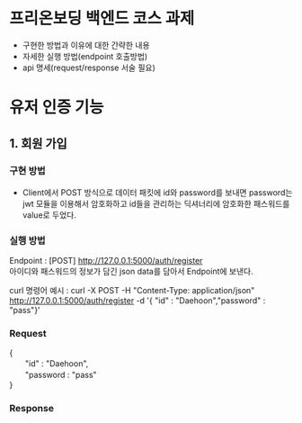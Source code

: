 # 프리온보딩 백엔드 코스 과제

- 구현한 방법과 이유에 대한 간략한 내용
- 자세한 실행 방법(endpoint 호출방법)
- api 명세(request/response 서술 필요)

# 유저 인증 기능

## 1. 회원 가입

### 구현 방법  
- Client에서 POST 방식으로 데이터 패킷에 id와 password를 보내면 password는 jwt 모듈을 이용해서 암호화하고 id들을 관리하는 딕셔너리에 암호화한 패스워드를 value로 두었다.

### 실행 방법  
Endpoint : [POST] http://127.0.0.1:5000/auth/register  
아이디와 패스워드의 정보가 담긴 json data를 담아서 Endpoint에 보낸다.

curl 명령어 예시 : curl -X POST -H "Content-Type: application/json" http://127.0.0.1:5000/auth/register -d '{ "id" : "Daehoon","password" : "pass"}'  


### Request
{  
　　"id" : "Daehoon",  
　　"password : "pass"  
}  

### Response
